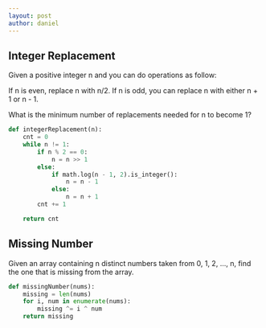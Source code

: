 ```yaml
---
layout: post
author: daniel
---
```

## Integer Replacement
Given a positive integer n and you can do operations as follow:
 
If n is even, replace n with n/2.
If n is odd, you can replace n with either n + 1 or n - 1.
 
What is the minimum number of replacements needed for n to become 1?

````python
def integerReplacement(n):
    cnt = 0
    while n != 1:
        if n % 2 == 0:
            n = n >> 1
        else:
            if math.log(n - 1, 2).is_integer():
                n = n - 1
            else:
                n = n + 1
        cnt += 1

    return cnt
````

## Missing Number
Given an array containing n distinct numbers taken from 0, 1, 2, ..., n, find the one that is missing from the array.
````python
def missingNumber(nums):
    missing = len(nums)
    for i, num in enumerate(nums):
        missing ^= i ^ num
    return missing
````

